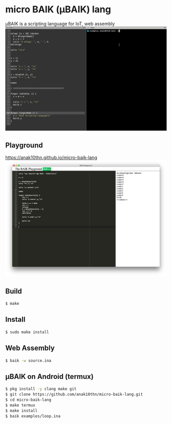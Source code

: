 # micro BAIK (µBAIK) lang
µBAIK is a scripting language for IoT, web assembly
![baik](baik.gif)

## Playground
https://anak10thn.github.io/micro-baik-lang
![baik playground](playground.png)

## Build

```bash
$ make
```

## Install

```bash
$ sudo make install
```

## Web Assembly
```bash
$ baik -w source.ina
```

## µBAIK on Android (termux)
```bash
$ pkg install -y clang make git
$ git clone https://github.com/anak10thn/micro-baik-lang.git
$ cd micro-baik-lang
$ make termux
$ make install
$ baik examples/loop.ina
```
